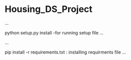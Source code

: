 # Housing_DS_Project



...

python setup.py install -for running setup file
...

...

pip install -r requirements.txt : installing requirments file
...

